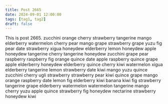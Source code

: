 ```yaml
---
title: Post 2665
date: 2024-09-01 12:00:00
tags: [tag1, tag2]
draft: false
---
```

This is post 2665.
zucchini
orange
cherry
strawberry
tangerine
mango
elderberry
watermelon
cherry
pear
mango
grape
strawberry
grape
yuzu
fig
pear
date
strawberry
xigua
honeydew
elderberry
lemon
honeydew
apple
honeydew
tangerine
cherry
tangerine
honeydew
zucchini
grape
pear
raspberry
raspberry
fig
orange
quince
date
apple
raspberry
quince
grape
apple
elderberry
honeydew
elderberry
quince
cherry
kiwi
watermelon
xigua
elderberry
tangerine
lemon
strawberry
date
kiwi
mango
yuzu
quince
zucchini
cherry
ugli
strawberry
strawberry
pear
kiwi
quince
grape
mango
orange
raspberry
date
lemon
fig
elderberry
kiwi
banana
kiwi
fig
strawberry
tangerine
grape
elderberry
watermelon
watermelon
tangerine
mango
cherry
yuzu
apple
quince
strawberry
fig
honeydew
nectarine
strawberry
honeydew
kiwi
